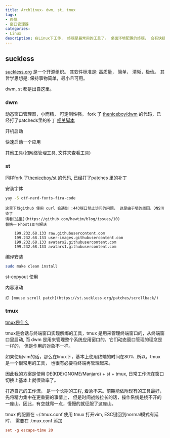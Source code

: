 ```yaml
---
title: Archlinux- dwm, st, tmux
tags:
- 终端
- 窗口管理器
categories:
- Linux
description: 在Linux下工作， 终端是最常用的工具了。 桌面环境配置的终端， 会有快捷键冲突， 特别是alt键，这个原因导致在vim中使用alt键很受限，且很难找到在哪里去修改配置，因此，使用最原简单的工具， 可定制性更高。 虽然学习曲线更加陡峭, 但生命就在于折腾，折腾出一款符合自己习惯， 且可完全定制的UI是非常有必要的， 也借此学习了解操作系统。本文记录折腾dwm 和 st 的过程。 
---
```


## suckless

[suckless.org](https://suckless.org/) 是一个开源组织。 
其软件标准是: 高质量， 简单， 清晰，极俭。 
其哲学思想是: 保持事物简单，最小且可用。

dwm, st 都是出自这里。

### dwm 

动态窗口管理器，小而精， 可定制性强。
fork 了 [theniceboy/dwm](https://github.com/theniceboy/dwm) 的代码，已经打了patcheds里的补丁
[相关脚本](https://github.com/theniceboy/scripts)

开机启动

快速启动一个应用

其他工具(如网络管理工具, 文件夹查看工具)

### st

同样fork 了[theniceboy/st](https://github.com/theniceboy/st) 的代码, 已经打了patches 里的补丁

安装字体
```sh
yay -S otf-nerd-fonts-fira-code
```
	这里下载github 使用 curl 会遇到 :443端口禁止访问的问题， 这是由于墙的原因，DNS污染了
	请看[这里](https://github.com/hawtim/blog/issues/10)
	替换一下hosts即可解决
```hosts
	199.232.68.133 raw.githubusercontent.com
	199.232.68.133 user-images.githubusercontent.com
	199.232.68.133 avatars2.githubusercontent.com
	199.232.68.133 avatars1.githubusercontent.com
```

编译安装
```sh
sudo make clean install
```

st-copyout 使用

内容滚动

	打 [mouse scroll patch](https://st.suckless.org/patches/scrollback/)

### tmux

[tmux是什么](https://www.ruanyifeng.com/blog/2019/10/tmux.html)

tmux是会话与终端窗口实现解绑的工具，tmux 是用来管理终端窗口的，从终端窗口里启动, 而 dwm 是用来管理整个系统应用窗口的，它们动态窗口管理的理念是一样的， 但是作用的对象不一样。

如果使用vim的话，那么在linux下，基本上使用终端的时间在80%. 所以，tmux 是一个很常用的工具， 也很有必要将终端再管理起来。 

因此我的方案是使用 DE(KDE/GNOME/Manjaro) + st + tmux, 日常工作流在窗口切换上基本上就很效率了。

打造自己的工作流， 是一个长期的工程, 着急不来。前期能依附现有的工具最好，先将精力集中在更重要的事情上， 但是时间战线拉长的话，操作系统是绕不开的一座山。因此，有空就爬一点，慢慢的就征服了这座山。

tmux 的配置在 ~/.tmux.conf
使用 tmux 打开vim, ESC键回到normal模式有延时， 需要在 .tmux.conf 添加
```conf
set -g escape-time 20
```
